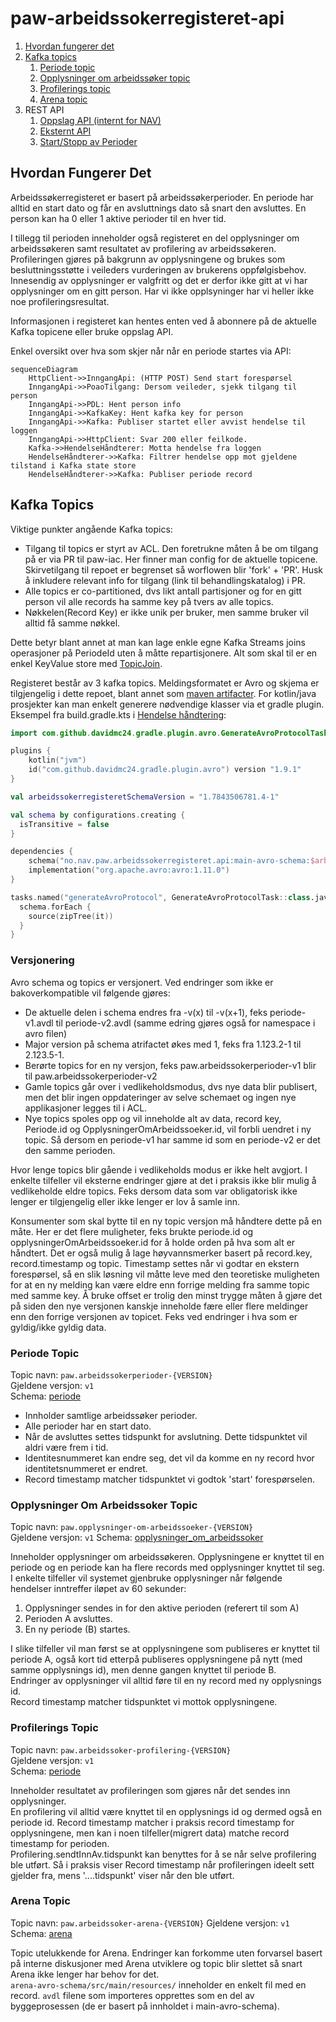 # paw-arbeidssokerregisteret-api
1. [Hvordan fungerer det](#hvordan-fungerer-det)
2. [Kafka topics](#kafka-topics)
   1. [Periode topic](#periode-topic)
   2. [Opplysninger om arbeidssøker topic](#opplysninger-om-arbeidssoker-topic)
   3. [Profilerings topic](#profilerngs-topic)
   4. [Arena topic](#arena-topic)
3. REST API
   1. [Oppslag API (internt for NAV)](https://github.com/navikt/paw-arbeidssoekerregisteret-api-oppslag)
   2. [Eksternt API](https://github.com/navikt/paw-arbeidssoekerregisteret-eksternt-api)
   3. [Start/Stopp av Perioder](https://github.com/navikt/paw-arbeidssokerregisteret-api-inngang)
  
## Hvordan Fungerer Det
Arbeidssøkerregisteret er basert på arbeidssøkerperioder. En periode har alltid en start dato og får en avsluttnings dato så snart den avsluttes. En person kan ha 0 eller 1 aktive perioder til en hver tid.

I tillegg til perioden inneholder også registeret en del opplysninger om arbeidssøkeren samt resultatet av profilering av arbeidssøkeren. 
Profileringen gjøres på bakgrunn av opplysningene og brukes som besluttningsstøtte i veileders vurderingen av brukerens oppfølgisbehov. 
Innesendig av opplysninger er valgfritt og det er derfor ikke gitt at vi har opplysninger om en gitt person. 
Har vi ikke opplsyninger har vi heller ikke noe profileringsresultat.

Informasjonen i registeret kan hentes enten ved å abonnere på de aktuelle Kafka topicene eller bruke oppslag API.

Enkel oversikt over hva som skjer når når en periode startes via API:
```mermaid
sequenceDiagram
    HttpClient->>InngangApi: (HTTP POST) Send start forespørsel
    InngangApi->>PoaoTilgang: Dersom veileder, sjekk tilgang til person    
    InngangApi->>PDL: Hent person info
    InngangApi->>KafkaKey: Hent kafka key for person
    InngangApi->>Kafka: Publiser startet eller avvist hendelse til loggen
    InngangApi->>HttpClient: Svar 200 eller feilkode.
    Kafka->>HendelseHåndterer: Motta hendelse fra loggen
    HendelseHåndterer->>Kafka: Filtrer hendelse opp mot gjeldene tilstand i Kafka state store
    HendelseHåndterer->>Kafka: Publiser periode record        
```

## Kafka Topics
Viktige punkter angående Kafka topics:
* Tilgang til topics er styrt av ACL. Den foretrukne måten å be om tilgang på er via PR til paw-iac. Her finner man config for de aktuelle topicene. Skirvetilgang til repoet er begrenset så worflowen blir 'fork' + 'PR'. Husk å inkludere relevant info for tilgang (link til behandlingskatalog) i PR.
* Alle topics er co-partitioned, dvs likt antall partisjoner og for en gitt person vil alle records ha samme key på tvers av alle topics.
* Nøkkelen(Record Key) er ikke unik per bruker, men samme bruker vil alltid få samme nøkkel.

Dette betyr blant annet at man kan lage enkle egne Kafka Streams joins operasjoner på PeriodeId uten å måtte repartisjonere. Alt som skal til er en enkel KeyValue store med [TopicJoin](`helpers/topics_join-v4.avdl`).

Registeret består av 3 kafka topics. Meldingsformatet er Avro og skjema er tilgjengelig i dette repoet, blant annet som [maven artifacter](https://github.com/navikt/paw-arbeidssokerregisteret-api/releases).
For kotlin/java prosjekter kan man enkelt generere nødvendige klasser via et gradle plugin. Eksempel fra build.gradle.kts i [Hendelse håndtering](https://github.com/navikt/paw-arbeidssokerregisteret-event-prosessor):
```kotlin
import com.github.davidmc24.gradle.plugin.avro.GenerateAvroProtocolTask

plugins {
    kotlin("jvm")
    id("com.github.davidmc24.gradle.plugin.avro") version "1.9.1"    
}

val arbeidssokerregisteretSchemaVersion = "1.7843506781.4-1"

val schema by configurations.creating {
  isTransitive = false
}

dependencies {
    schema("no.nav.paw.arbeidssokerregisteret.api:main-avro-schema:$arbeidssokerregisteretSchemaVersion")
    implementation("org.apache.avro:avro:1.11.0")
}

tasks.named("generateAvroProtocol", GenerateAvroProtocolTask::class.java) {
  schema.forEach {
    source(zipTree(it))
  }
}
```

 

### Versjonering
Avro schema og topics er versjonert. Ved endringer som ikke er bakoverkompatible vil følgende gjøres:
* De aktuelle delen i schema endres fra -v(x) til -v(x+1), feks periode-v1.avdl til periode-v2.avdl (samme edring gjøres også for namespace i avro filen)
* Major version på schema atrifactet økes med 1, feks fra 1.123.2-1 til 2.123.5-1.
* Berørte topics for en ny versjon, feks paw.arbeidssokerperioder-v1 blir til paw.arbeidssokerperioder-v2
* Gamle topics går over i vedlikeholdsmodus, dvs nye data blir publisert, men det blir ingen oppdateringer av selve schemaet og ingen nye applikasjoner legges til i ACL. 
* Nye topics spoles opp og vil inneholde alt av data, record key, Periode.id og OpplysningerOmArbeidssoeker.id, vil forbli uendret i ny topic. Så dersom en periode-v1 har samme id som en periode-v2 er det den samme perioden. 

Hvor lenge topics blir gående i vedlikeholds modus er ikke helt avgjort. I enkelte tilfeller vil eksterne endringer gjøre at det i praksis ikke blir mulig å vedlikeholde eldre topics. Feks dersom data som var obligatorisk ikke lenger er tilgjengelig eller ikke lenger er lov å samle inn.

Konsumenter som skal bytte til en ny topic versjon må håndtere dette på en måte. Her er det flere muligheter, feks brukte periode.id og opplysningerOmArbeidssoeker.id for å holde orden på hva som alt er håndtert. Det er også mulig å lage høyvannsmerker basert på record.key, record.timestamp og topic. Timestamp settes når vi godtar en ekstern forespørsel, så en slik løsning vil måtte leve med den teoretiske muligheten for at en ny melding kan være eldre enn forrige melding fra samme topic med samme key. Å bruke offset er trolig den minst trygge måten å gjøre det på siden den nye versjonen kanskje inneholde fære eller flere meldinger enn den forrige versjonen av topicet. Feks ved endringer i hva som er gyldig/ikke gyldig data.

### Periode Topic
Topic navn: `paw.arbeidssokerperioder-{VERSION}`  
Gjeldene versjon: `v1`  
Schema: [periode](main-avro-schema/src/main/resources/periode-v1.avdl)

* Innholder samtlige arbeidssøker perioder.
* Alle perioder har en start dato.
* Når de avsluttes settes tidspunkt for avslutning. Dette tidspunktet vil aldri være frem i tid.
* Identitesnummeret kan endre seg, det vil da komme en ny record hvor identitetsnummeret er endret.
* Record timestamp matcher tidspunktet vi godtok 'start' forespørselen.

### Opplysninger Om Arbeidssoker Topic
Topic navn: `paw.opplysninger-om-arbeidssoeker-{VERSION}`  
Gjeldene versjon: `v1`
Schema: [opplysninger_om_arbeidssoker](main-avro-schema/src/main/resources/opplysninger_om_arbeidssoeker-v4.avdl)

Inneholder opplysninger om arbeidssøkeren. Opplysningene er knyttet til en periode og en periode kan ha flere records med opplysninger knyttet til seg. I enkelte tilfeller vil systemet gjenbruke opplysninger når følgende hendelser inntreffer iløpet av 60 sekunder:
1. Opplysninger sendes in for den aktive perioden (referert til som A)
2. Perioden A avsluttes.
3. En ny periode (B) startes.

I slike tilfeller vil man først se at opplysningene som publiseres er knyttet til periode A, også kort tid etterpå publiseres opplysningene på nytt (med samme opplysnings id), men denne gangen knyttet til periode B.  
Endringer av opplysninger vil alltid føre til en ny record med ny opplysnings id.   
Record timestamp matcher tidspunktet vi mottok opplysningene.


### Profilerings Topic
Topic navn: `paw.arbeidssoker-profilering-{VERSION}`  
Gjeldene versjon: `v1`  
Schema: [periode](main-avro-schema/src/main/resources/profilering-v1.avdl)

Inneholder resultatet av profileringen som gjøres når det sendes inn opplysninger.  
En profilering vil alltid være knyttet til en opplysnings id og dermed også en periode id.
Record timestamp matcher i praksis record timestamp for opplysningene, men kan i noen tilfeller(migrert data) matche record timestamp for perioden.  
Profilering.sendtInnAv.tidspunkt kan benyttes for å se når selve profilering ble utført. Så i praksis viser Record timestamp når profileringen ideelt sett gjelder fra, mens '....tidspunkt' viser når den ble utført. 

### Arena Topic
Topic navn: `paw.arbeidssoker-arena-{VERSION}`
Gjeldene versjon: `v1`
Schema: [arena](arena-avro-schema/src/main/resources/arena-v3.avdl)

Topic utelukkende for Arena. Endringer kan forkomme uten forvarsel basert på interne diskusjoner med Arena utviklere og topic blir slettet så snart Arena ikke lenger har behov for det.  
`arena-avro-schema/src/main/resources/` inneholder en enkelt fil med en record. `avdl` filene som importeres opprettes som en del av byggeprosessen (de er basert på innholdet i main-avro-schema).
